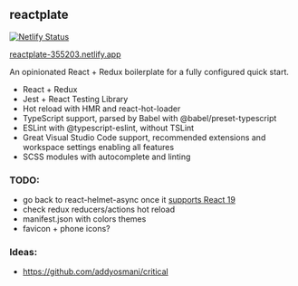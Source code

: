 ## reactplate

[![Netlify Status](https://api.netlify.com/api/v1/badges/f7de86a5-c5d7-43f8-b507-4cf6656eb752/deploy-status)](https://app.netlify.com/sites/reactplate-355203/deploys)

[reactplate-355203.netlify.app](https://reactplate-355203.netlify.app)

An opinionated React + Redux boilerplate for a fully configured quick start.

- React + Redux
- Jest + React Testing Library
- Hot reload with HMR and react-hot-loader
- TypeScript support, parsed by Babel with @babel/preset-typescript
- ESLint with @typescript-eslint, without TSLint
- Great Visual Studio Code support, recommended extensions and workspace settings enabling all features
- SCSS modules with autocomplete and linting

### TODO:

- go back to react-helmet-async once it [supports React 19](https://github.com/staylor/react-helmet-async/issues/244)
- check redux reducers/actions hot reload
- manifest.json with colors themes
- favicon + phone icons?

### Ideas:

- https://github.com/addyosmani/critical
